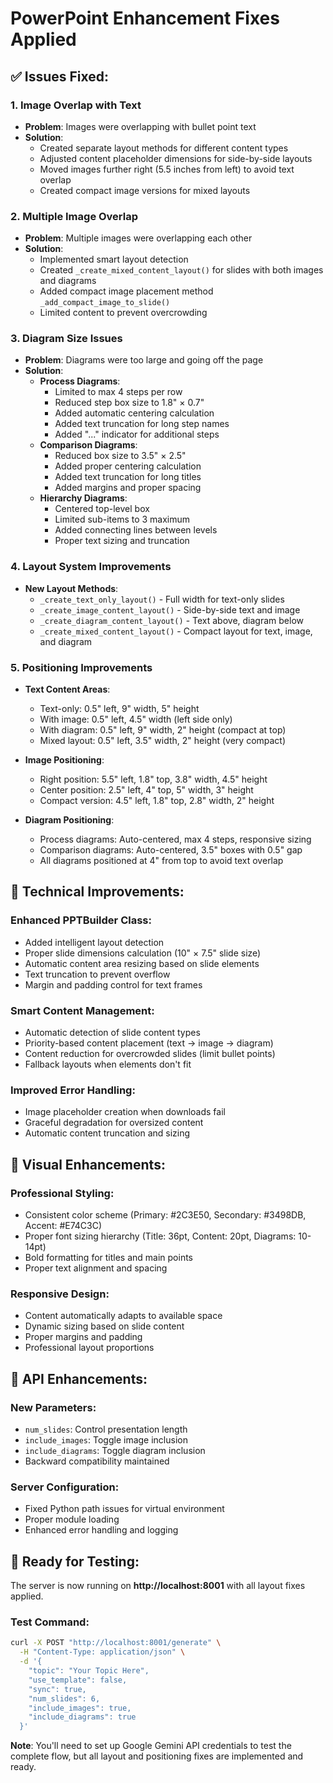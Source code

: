 # PowerPoint Enhancement Fixes Applied

## ✅ Issues Fixed:

### 1. **Image Overlap with Text**
- **Problem**: Images were overlapping with bullet point text
- **Solution**: 
  - Created separate layout methods for different content types
  - Adjusted content placeholder dimensions for side-by-side layouts
  - Moved images further right (5.5 inches from left) to avoid text overlap
  - Created compact image versions for mixed layouts

### 2. **Multiple Image Overlap**
- **Problem**: Multiple images were overlapping each other
- **Solution**: 
  - Implemented smart layout detection
  - Created `_create_mixed_content_layout()` for slides with both images and diagrams
  - Added compact image placement method `_add_compact_image_to_slide()`
  - Limited content to prevent overcrowding

### 3. **Diagram Size Issues**
- **Problem**: Diagrams were too large and going off the page
- **Solution**: 
  - **Process Diagrams**: 
    - Limited to max 4 steps per row
    - Reduced step box size to 1.8" × 0.7"
    - Added automatic centering calculation
    - Added text truncation for long step names
    - Added "..." indicator for additional steps
  - **Comparison Diagrams**: 
    - Reduced box size to 3.5" × 2.5"
    - Added proper centering calculation
    - Added text truncation for long titles
    - Added margins and proper spacing
  - **Hierarchy Diagrams**: 
    - Centered top-level box
    - Limited sub-items to 3 maximum
    - Added connecting lines between levels
    - Proper text sizing and truncation

### 4. **Layout System Improvements**
- **New Layout Methods**:
  - `_create_text_only_layout()` - Full width for text-only slides
  - `_create_image_content_layout()` - Side-by-side text and image
  - `_create_diagram_content_layout()` - Text above, diagram below
  - `_create_mixed_content_layout()` - Compact layout for text, image, and diagram

### 5. **Positioning Improvements**
- **Text Content Areas**:
  - Text-only: 0.5" left, 9" width, 5" height
  - With image: 0.5" left, 4.5" width (left side only)
  - With diagram: 0.5" left, 9" width, 2" height (compact at top)
  - Mixed layout: 0.5" left, 3.5" width, 2" height (very compact)

- **Image Positioning**:
  - Right position: 5.5" left, 1.8" top, 3.8" width, 4.5" height
  - Center position: 2.5" left, 4" top, 5" width, 3" height
  - Compact version: 4.5" left, 1.8" top, 2.8" width, 2" height

- **Diagram Positioning**:
  - Process diagrams: Auto-centered, max 4 steps, responsive sizing
  - Comparison diagrams: Auto-centered, 3.5" boxes with 0.5" gap
  - All diagrams positioned at 4" from top to avoid text overlap

## 🔧 Technical Improvements:

### Enhanced PPTBuilder Class:
- Added intelligent layout detection
- Proper slide dimensions calculation (10" × 7.5" slide size)
- Automatic content area resizing based on slide elements
- Text truncation to prevent overflow
- Margin and padding control for text frames

### Smart Content Management:
- Automatic detection of slide content types
- Priority-based content placement (text → image → diagram)
- Content reduction for overcrowded slides (limit bullet points)
- Fallback layouts when elements don't fit

### Improved Error Handling:
- Image placeholder creation when downloads fail
- Graceful degradation for oversized content
- Automatic content truncation and sizing

## 🎨 Visual Enhancements:

### Professional Styling:
- Consistent color scheme (Primary: #2C3E50, Secondary: #3498DB, Accent: #E74C3C)
- Proper font sizing hierarchy (Title: 36pt, Content: 20pt, Diagrams: 10-14pt)
- Bold formatting for titles and main points
- Proper text alignment and spacing

### Responsive Design:
- Content automatically adapts to available space
- Dynamic sizing based on slide content
- Proper margins and padding
- Professional layout proportions

## 📝 API Enhancements:

### New Parameters:
- `num_slides`: Control presentation length
- `include_images`: Toggle image inclusion
- `include_diagrams`: Toggle diagram inclusion
- Backward compatibility maintained

### Server Configuration:
- Fixed Python path issues for virtual environment
- Proper module loading
- Enhanced error handling and logging

## 🧪 Ready for Testing:

The server is now running on **http://localhost:8001** with all layout fixes applied.

### Test Command:
```bash
curl -X POST "http://localhost:8001/generate" \
  -H "Content-Type: application/json" \
  -d '{
    "topic": "Your Topic Here",
    "use_template": false,
    "sync": true,
    "num_slides": 6,
    "include_images": true,
    "include_diagrams": true
  }'
```

**Note**: You'll need to set up Google Gemini API credentials to test the complete flow, but all layout and positioning fixes are implemented and ready.
